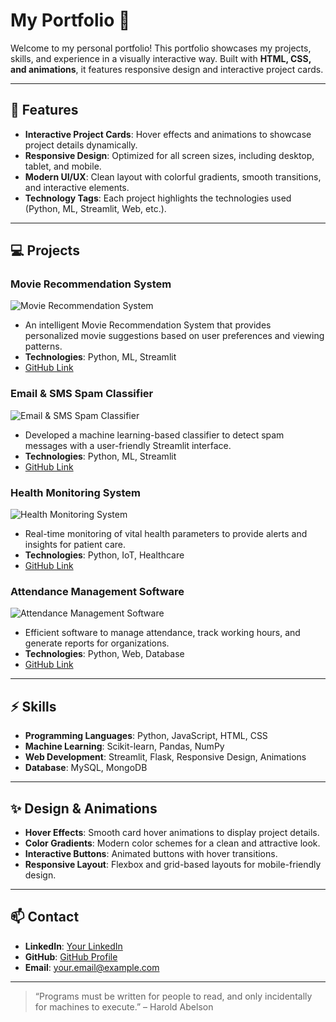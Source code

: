 # My Portfolio 🌟

Welcome to my personal portfolio! This portfolio showcases my projects, skills, and experience in a visually interactive way. Built with **HTML, CSS, and animations**, it features responsive design and interactive project cards.

---

## 🔹 Features

- **Interactive Project Cards**: Hover effects and animations to showcase project details dynamically.  
- **Responsive Design**: Optimized for all screen sizes, including desktop, tablet, and mobile.  
- **Modern UI/UX**: Clean layout with colorful gradients, smooth transitions, and interactive elements.  
- **Technology Tags**: Each project highlights the technologies used (Python, ML, Streamlit, Web, etc.).  

---

## 💻 Projects

### Movie Recommendation System
![Movie Recommendation System](https://images.pexels.com/photos/4126724/pexels-photo-4126724.jpeg?auto=compress&cs=tinysrgb&w=600)
- An intelligent Movie Recommendation System that provides personalized movie suggestions based on user preferences and viewing patterns.
- **Technologies**: Python, ML, Streamlit  
- [GitHub Link](https://github.com/tarunkarimi/Movie_Recommendation_System)

### Email & SMS Spam Classifier
![Email & SMS Spam Classifier](https://images.pexels.com/photos/3184465/pexels-photo-3184465.jpeg?auto=compress&cs=tinysrgb&w=600)
- Developed a machine learning-based classifier to detect spam messages with a user-friendly Streamlit interface.
- **Technologies**: Python, ML, Streamlit  
- [GitHub Link](https://github.com/tarunkarimi/Email-Sms-Spam-Classifier)

### Health Monitoring System
![Health Monitoring System](https://images.pexels.com/photos/416754/pexels-photo-416754.jpeg?auto=compress&cs=tinysrgb&w=600)
- Real-time monitoring of vital health parameters to provide alerts and insights for patient care.
- **Technologies**: Python, IoT, Healthcare  
- [GitHub Link](#)

### Attendance Management Software
![Attendance Management Software](https://images.pexels.com/photos/3184291/pexels-photo-3184291.jpeg?auto=compress&cs=tinysrgb&w=600)
- Efficient software to manage attendance, track working hours, and generate reports for organizations.
- **Technologies**: Python, Web, Database  
- [GitHub Link](#)

---

## ⚡ Skills

- **Programming Languages**: Python, JavaScript, HTML, CSS  
- **Machine Learning**: Scikit-learn, Pandas, NumPy  
- **Web Development**: Streamlit, Flask, Responsive Design, Animations  
- **Database**: MySQL, MongoDB  

---

## ✨ Design & Animations

- **Hover Effects**: Smooth card hover animations to display project details.  
- **Color Gradients**: Modern color schemes for a clean and attractive look.  
- **Interactive Buttons**: Animated buttons with hover transitions.  
- **Responsive Layout**: Flexbox and grid-based layouts for mobile-friendly design.  

---

## 📫 Contact

- **LinkedIn**: [Your LinkedIn](https://linkedin.com/in/taruntejakarimi)  
- **GitHub**: [GitHub Profile](https://github.com/tarunkarimi)  
- **Email**: your.email@example.com  

---

> “Programs must be written for people to read, and only incidentally for machines to execute.” – Harold Abelson
